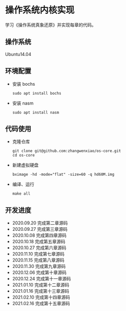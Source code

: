 # 操作系统内核实现

学习《操作系统真象还原》并实现每章的代码。

## 操作系统

Ubuntu14.04

## 环境配置

- 安装 bochs
    ```shell
    sudo apt install bochs
    ```
- 安装 nasm
    ```shell
    sudo apt install nasm
    ```

## 代码使用

- 克隆仓库
    ```shell
    git clone git@github.com:zhangwenxiao/os-core.git
    cd os-core
    ``` 
- 新建虚拟硬盘
    ```shell
    bximage -hd -mode="flat" -size=60 -q hd60M.img
    ```
- 编译、运行
    ```shell
    make all
    ```    

## 开发进度
- 2020.09.20 完成第二章源码
- 2020.09.27 完成第三章源码
- 2020.10.08 完成第四章源码
- 2020.10.18 完成第五章源码
- 2020.10.27 完成第六章源码
- 2020.11.10 完成第七章源码
- 2020.11.15 完成第八章源码
- 2020.11.30 完成第九章源码
- 2020.12.06 完成第十章源码
- 2020.12.24 完成第十一章源码
- 2021.01.10 完成第十二章源码
- 2021.01.16 完成第十三章源码
- 2021.02.10 完成第十四章源码
- 2021.02.16 完成第十五章源码
